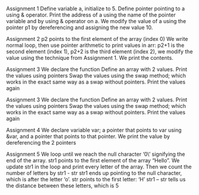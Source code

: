 Assignment 1
Define variable a, initialize to 5.
Define pointer pointing to a using & operator.
Print the address of a using the name of the pointer variable and by using & operator on a.
We modify the value of a using the pointer p1 by dereferencing and assigning the new value 10.

Assignment 2
p2 points to the first element of the array (index 0)
We write normal loop, then use pointer arithmetic to print values in arr:
p2+1 is the second element (index 1), p2+2 is the third element (index 2),
we modify the value using the technique from Assignment 1.
We print the contents.

Assignment 3
We declare the function
Define an array with 2 values.
Print the values using pointers 
Swap the values using the swap method; which works in the exact same way as a swap without pointers.
Print the values again

Assignment 3
We declare the function
Define an array with 2 values.
Print the values using pointers 
Swap the values using the swap method; which works in the exact same way as a swap without pointers.
Print the values again

Assignment 4
We declare variable var; a pointer that points to var using &var, and a pointer that points to that pointer.
We print the value by dereferencing the 2 pointers

Assignment 5
We loop until we reach the null character ‘0\’ signifying the end of the array.
str1 points to the first element of the array “Hello”.
We update str1 in the loop and print every letter of the array.
Then we count the number of letters by str1 - str
str1 ends up pointing to the null character, which is after the letter ‘o’.
str points to the first letter: ‘H’
str1 – str tells us the distance between these letters, which is 5
